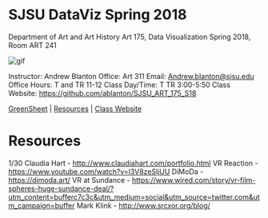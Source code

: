 **SJSU DataViz Spring 2018**
======================
Department of Art and Art History
Art 175, Data Visualization Spring 2018, Room ART 241

![gif](http://i.imgur.com/zdzDxsA.gif)

Instructor: Andrew Blanton
Office: Art 311
Email: Andrew.blanton@sjsu.edu
Office Hours: T and TR 11-12
Class Day/Time: T TR 3:00-5:50
Class Website: https://github.com/ablanton/SJSU_ART_175_S18

[GreenSheet](https://github.com/ablanton/SJSU_ART_175_S18/blob/master/GREENSHEET.md)
| [Resources](https://github.com/ablanton/SJSU_ART_175_S18/blob/master/RESOURCES.md)
| [Class Website](https://github.com/ablanton/SJSU_ART_175_S18)

Resources
=========

1/30
Claudia Hart - http://www.claudiahart.com/portfolio.html
VR Reaction - https://www.youtube.com/watch?v=l3V8zeSljUU
DiMoDa - https://dimoda.art/
VR at Sundance - https://www.wired.com/story/vr-film-spheres-huge-sundance-deal/?utm_content=bufferc7c3c&utm_medium=social&utm_source=twitter.com&utm_campaign=buffer
Mark Klink - http://www.srcxor.org/blog/
